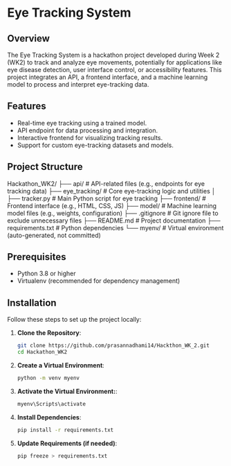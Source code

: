 # Eye Tracking System

## Overview
The Eye Tracking System is a hackathon project developed during Week 2 (WK2) to track and analyze eye movements, potentially for applications like eye disease detection, user interface control, or accessibility features. This project integrates an API, a frontend interface, and a machine learning model to process and interpret eye-tracking data.

## Features
- Real-time eye tracking using a trained model.
- API endpoint for data processing and integration.
- Interactive frontend for visualizing tracking results.
- Support for custom eye-tracking datasets and models.

## Project Structure
Hackathon_WK2/
├── api/                # API-related files (e.g., endpoints for eye tracking data)
├── eye_tracking/       # Core eye-tracking logic and utilities
│   ├── tracker.py     # Main Python script for eye tracking
├── frontend/           # Frontend interface (e.g., HTML, CSS, JS)
├── model/              # Machine learning model files (e.g., weights, configuration)
├── .gitignore          # Git ignore file to exclude unnecessary files
├── README.md           # Project documentation
├── requirements.txt    # Python dependencies
└── myenv/              # Virtual environment (auto-generated, not committed)

## Prerequisites
- Python 3.8 or higher
- Virtualenv (recommended for dependency management)

## Installation
Follow these steps to set up the project locally:

1. **Clone the Repository**:
   ```bash
   git clone https://github.com/prasannadhami14/Hackthon_WK_2.git
   cd Hackathon_WK2

2. **Create a Virtual Environment**: 
    ```bash 
    python -m venv myenv
3. **Activate the Virtual Environment:**: 
    ```bash 
    myenv\Scripts\activate
4. **Install Dependencies**: 
    ```bash 
   pip install -r requirements.txt
5. **Update Requirements (if needed)**: 
    ```bash 
   pip freeze > requirements.txt

